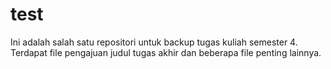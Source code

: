 # test
Ini adalah salah satu repositori untuk backup tugas kuliah semester 4.
Terdapat file pengajuan judul tugas akhir dan beberapa file penting lainnya.
